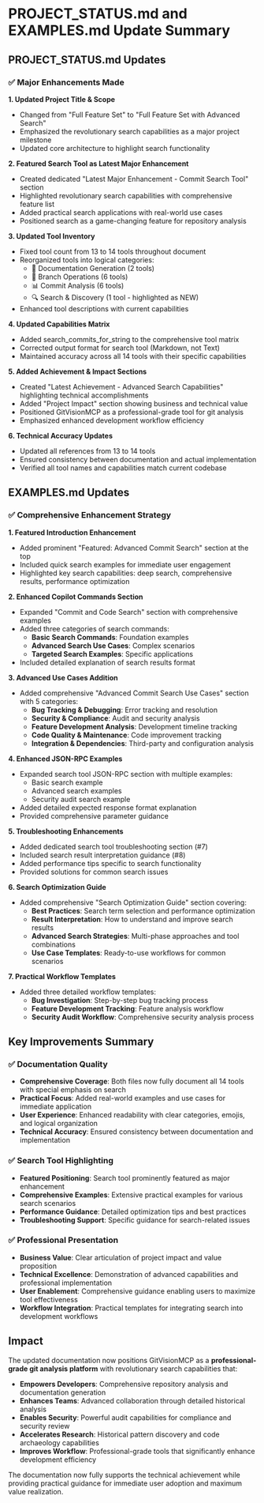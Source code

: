 # PROJECT_STATUS.md and EXAMPLES.md Update Summary

## PROJECT_STATUS.md Updates

### ✅ Major Enhancements Made

**1. Updated Project Title & Scope**

- Changed from "Full Feature Set" to "Full Feature Set with Advanced Search"
- Emphasized the revolutionary search capabilities as a major project milestone
- Updated core architecture to highlight search functionality

**2. Featured Search Tool as Latest Major Enhancement**

- Created dedicated "Latest Major Enhancement - Commit Search Tool" section
- Highlighted revolutionary search capabilities with comprehensive feature list
- Added practical search applications with real-world use cases
- Positioned search as a game-changing feature for repository analysis

**3. Updated Tool Inventory**

- Fixed tool count from 13 to 14 tools throughout document
- Reorganized tools into logical categories:
  - 📝 Documentation Generation (2 tools)
  - 🌿 Branch Operations (6 tools)
  - 📊 Commit Analysis (6 tools)
  - 🔍 Search & Discovery (1 tool - highlighted as NEW)
- Enhanced tool descriptions with current capabilities

**4. Updated Capabilities Matrix**

- Added search_commits_for_string to the comprehensive tool matrix
- Corrected output format for search tool (Markdown, not Text)
- Maintained accuracy across all 14 tools with their specific capabilities

**5. Added Achievement & Impact Sections**

- Created "Latest Achievement - Advanced Search Capabilities" highlighting technical accomplishments
- Added "Project Impact" section showing business and technical value
- Positioned GitVisionMCP as a professional-grade tool for git analysis
- Emphasized enhanced development workflow efficiency

**6. Technical Accuracy Updates**

- Updated all references from 13 to 14 tools
- Ensured consistency between documentation and actual implementation
- Verified all tool names and capabilities match current codebase

## EXAMPLES.md Updates

### ✅ Comprehensive Enhancement Strategy

**1. Featured Introduction Enhancement**

- Added prominent "Featured: Advanced Commit Search" section at the top
- Included quick search examples for immediate user engagement
- Highlighted key search capabilities: deep search, comprehensive results, performance optimization

**2. Enhanced Copilot Commands Section**

- Expanded "Commit and Code Search" section with comprehensive examples
- Added three categories of search commands:
  - **Basic Search Commands**: Foundation examples
  - **Advanced Search Use Cases**: Complex scenarios
  - **Targeted Search Examples**: Specific applications
- Included detailed explanation of search results format

**3. Advanced Use Cases Addition**

- Added comprehensive "Advanced Commit Search Use Cases" section with 5 categories:
  - **Bug Tracking & Debugging**: Error tracking and resolution
  - **Security & Compliance**: Audit and security analysis
  - **Feature Development Analysis**: Development timeline tracking
  - **Code Quality & Maintenance**: Code improvement tracking
  - **Integration & Dependencies**: Third-party and configuration analysis

**4. Enhanced JSON-RPC Examples**

- Expanded search tool JSON-RPC section with multiple examples:
  - Basic search example
  - Advanced search examples
  - Security audit search example
- Added detailed expected response format explanation
- Provided comprehensive parameter guidance

**5. Troubleshooting Enhancements**

- Added dedicated search tool troubleshooting section (#7)
- Included search result interpretation guidance (#8)
- Added performance tips specific to search functionality
- Provided solutions for common search issues

**6. Search Optimization Guide**

- Added comprehensive "Search Optimization Guide" section covering:
  - **Best Practices**: Search term selection and performance optimization
  - **Result Interpretation**: How to understand and improve search results
  - **Advanced Search Strategies**: Multi-phase approaches and tool combinations
  - **Use Case Templates**: Ready-to-use workflows for common scenarios

**7. Practical Workflow Templates**

- Added three detailed workflow templates:
  - **Bug Investigation**: Step-by-step bug tracking process
  - **Feature Development Tracking**: Feature analysis workflow
  - **Security Audit Workflow**: Comprehensive security analysis process

## Key Improvements Summary

### ✅ Documentation Quality

- **Comprehensive Coverage**: Both files now fully document all 14 tools with special emphasis on search
- **Practical Focus**: Added real-world examples and use cases for immediate application
- **User Experience**: Enhanced readability with clear categories, emojis, and logical organization
- **Technical Accuracy**: Ensured consistency between documentation and implementation

### ✅ Search Tool Highlighting

- **Featured Positioning**: Search tool prominently featured as major enhancement
- **Comprehensive Examples**: Extensive practical examples for various search scenarios
- **Performance Guidance**: Detailed optimization tips and best practices
- **Troubleshooting Support**: Specific guidance for search-related issues

### ✅ Professional Presentation

- **Business Value**: Clear articulation of project impact and value proposition
- **Technical Excellence**: Demonstration of advanced capabilities and professional implementation
- **User Enablement**: Comprehensive guidance enabling users to maximize tool effectiveness
- **Workflow Integration**: Practical templates for integrating search into development workflows

## Impact

The updated documentation now positions GitVisionMCP as a **professional-grade git analysis platform** with revolutionary search capabilities that:

- **Empowers Developers**: Comprehensive repository analysis and documentation generation
- **Enhances Teams**: Advanced collaboration through detailed historical analysis
- **Enables Security**: Powerful audit capabilities for compliance and security review
- **Accelerates Research**: Historical pattern discovery and code archaeology capabilities
- **Improves Workflow**: Professional-grade tools that significantly enhance development efficiency

The documentation now fully supports the technical achievement while providing practical guidance for immediate user adoption and maximum value realization.
